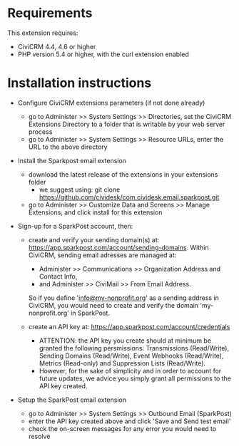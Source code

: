# Requirements

This extension requires:
* CiviCRM 4.4, 4.6 or higher
* PHP version 5.4 or higher, with the curl extension enabled

# Installation instructions

* Configure CiviCRM extensions parameters (if not done already)
  * go to Administer >> System Settings >> Directories, set the CiviCRM Extensions Directory to a folder that is writable by your web server process
  * go to Administer >> System Settings >> Resource URLs, enter the URL to the above directory

* Install the Sparkpost email extension
  * download the latest release of the extensions in your extensions folder
    * we suggest using: git clone https://github.com/cividesk/com.cividesk.email.sparkpost.git
  * go to Administer >> Customize Data and Screens >> Manage Extensions, and click install for this extension

* Sign-up for a SparkPost account, then:
  * create and verify your sending domain(s) at: https://app.sparkpost.com/account/sending-domains. Within CiviCRM, sending email adresses are managed at:
    * Administer >> Communications >> Organization Address and Contact Info,
    * and Administer >> CiviMail >> From Email Address.

    So if you define 'info@my-nonprofit.org' as a sending address in CiviCRM, you would need to create and verify the domain 'my-nonprofit.org' in SparkPost.

  * create an API key at: https://app.sparkpost.com/account/credentials
    * ATTENTION: the API key you create should at minimum be granted the following persmissions: Transmissions (Read/Write), Sending Domains (Read/Write), Event Webhooks (Read/Write), Metrics (Read-only) and Suppression Lists (Read/Write).
    * However, for the sake of simplicity and in order to account for future updates, we advice you simply grant all permissions to the API key created.

* Setup the SparkPost email extension
  * go to Administer >> System Settings >> Outbound Email (SparkPost)
  * enter the API key created above and click 'Save and Send test email'
  * check the on-screen messages for any error you would need to resolve